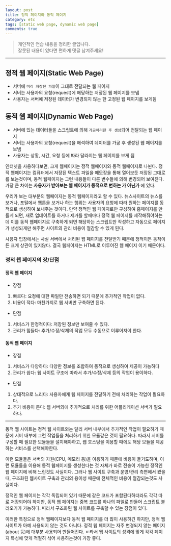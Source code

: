 ```yaml
---
layout: post
title: 정적 페이지와 동적 페이지
category: etc
tags: [static web page, dynamic web page]
comments: true
---
```


> 개인적인 연습 내용을 정리한 글입니다.     
잘못된 내용이 있다면 편하게 댓글 남겨주세요!  

<hr>

## 정적 웹 페이지(Static Web Page)

- 서버에 `미리 저장된 파일`이 그대로 전달되는 웹 페이지
- 서버는 사용자의 요청(request)에 해당하는 저장된 웹 페이지를 보냄
- 사용자는 서버에 저장된 데이터가 변경되지 않는 한 고정된 웹 페이지를 보게됨


## 동적 웹 페이지(Dynamic Web Page)

- 서버에 있는 데이터들을 스크립트에 의해 `가공처리한 후 생성`되어 전달되는 웹 페이지
- 서버는 사용자의 요청(request)을 해석하여 데이터를 가공 후 생성된 웹 페이지를 보냄
- 사용자는 상황, 시간, 요청 등에 따라 달라지는 웹 페이지를 보게 됨


인터넷을 사용하다보면, 크게 웹페이지는 정적 웹페이지와 동적 웹페이지로 나뉜다. 정적 웹페이지는 컴퓨터에서 저장된 텍스트 파일을 메모장을 통해 열어보듯 저장된 그대로를 보는것이며, 동적 웹페이지는 그런 내용들이 다른 변수들에 의해 변경되어 보여진다. 가장 큰 차이는 **사용자가 받아보는 웹 페이지가 동적으로 변하는 가 아닌가** 에 있다.

우리가 보는 대부분의 웹페이지는 동적 웹페이지라고 할 수 있다. 뉴스사이트의 뉴스를 보거나, 포털에서 웹툰을 보거나 하는 행위는 사용자의 요청에 따라 원하는 페이지를 동적으로 생성하여 보내주는 것이다. 만약 정적인 웹 페이지로만 구성하여 홈페이지를 만들게 되면, 새로 업데이트를 하거나 제거를 할때마다 정적 웹 페이지를 제작해줘야하는데 이를 동적 웹페이지로 구축하게 되면 해당하는 스크립트만 작성하고 자동으로 페이지가 생성되게만 해주면 사이트의 관리 비용이 절감할 수 있게 된다.

사용자 입장에서는 사실 서버에서 처리된 웹 페이지를 전달받기 때문에 정적이든 동적이든 크게 상관이 있지않다. 결국 웹페이지는 HTML로 이루어진 웹 페이지 이기 때문이다.


### 정적 웹 페이지의 장/단점

#### 정적 웹 페이지

- 장점

1. 빠르다: 요청에 대한 파일만 전송하면 되기 때문에 추가적인 작업이 없다.<br>
2. 비용이 적다: 마찬가지로 웹 서버만 구축하면 된다.

- 단점

1. 서비스가 한정적이다: 저장된 정보만 보여줄 수 있다.<br>
2. 관리가 힘들다: 추가/수정/삭제의 작업 모두 수동으로 이루어져야 한다.


#### 동적 웹 페이지

- 장점

1. 서비스가 다양하다: 다양한 정보를 조합하여 동적으로 생성하여 제공이 가능하다<br>
2. 관리가 쉽다: 웹 사이트 구조에 따라서 추가/수정/삭제 등의 작업이 용이하다.

- 단점

1. 상대적으로 느리다: 사용자에게 웹 페이지를 전달하기 전에 처리하는 작업이 필요하다.<br>
2. 추가 비용이 든다: 웹 서버외에 추가적으로 처리를 위한 어플리케이션 서버가 필요하다.

<hr>

동적 웹 사이트는 정적 웹 사이트와는 달리 서버 내부에서 추가적인 작업이 필요하기 때문에 서버 내부에 그런 작업들을 처리하기 위한 모듈같은 것이 필요하다. 따라서 서버를 구성할 때 필요한 모듈들을 설치해야하고, 웹 호스팅을 이용할 때에도 해당 모듈을 제공하는 서비스를 선택해야한다.

이런 모듈들은 서버의 자원(CPU, 메모리 등)을 이용하기 때문에 비용이 들기도하며, 이런 모듈들을 이용해 동적 웹페이지를 생성한다는 것 자체가 바로 전송이 가능한 정적인 웹 페이지에 비해 느린것도 사실이다. 그러나 웹 사이트 구축과 운영/관리 측면에서 봤을때, 구조화된 웹사이트 구축과 관리의 용이성 때문에 전체적인 비용이 절감되는것도 사실이다.

정적인 웹 페이지는 각각 독립되어 있기 때문에 같은 코드가 포함된다하더라도 각각 따로 저장되어야 하지만, 동적 웹 페이지는 중복 코드를 하나의 파일로 만들어 스크립트 불러오기가 가능하다. 따라서 구조화된 웹 사이트를 구축할 수 있는 장점이 있다.

이러한 특징으로 정적 웹페이지보다 동적 웹 페이지를 더 많이 사용하긴 하지만, 정적 웹사이트가 아예 사용되지 않는 것도 아니다. 정적 웹 페이지는 자주 변경되지 않는 페이지(about 등)에 대부분 사용되어 만들어진다. ㄸ라서 웹 사이트의 성격에 맞게 각각 페이지 특성에 맞게 적절히 섞어 사용하는것이 가장 좋다.
